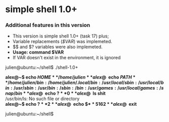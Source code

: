 # simple shell 1.0+

### Additional features in this version
* This version is simple shell 1.0+ (task 17) plus;
* Variable replacements (*$VAR*) was implemeted.
* $$ and $? variables were also implemeted.
* **Usage: command $VAR**  
* If VAR doesn't exist in the environment, it is ignored

julien@ubuntu:\~/shell$ ./shell-1.0+  

**alex@~$ echo $HOME**  
/home/julien
**alex@~$ echo $PATH**  
/home/julien/bin:/home/julien/.local/bin:/usr/local/sbin:/usr/local/bin:/usr/sbin:/usr/bin:/sbin:/bin:/usr/games:/usr/local/games:/snap/bin  
**alex@~$ echo $?**  
0  
**alex@~$ ls shit**  
/usr/bin/ls: No such file or directory  
**alex@~$ echo $?**  
2  
**alex@~$ echo $$**  
5162  
**alex@~$ exit**  

julien@ubuntu:\~/shell$  

